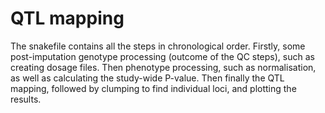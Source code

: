 # QTL mapping


The snakefile contains all the steps in chronological order. Firstly, some post-imputation genotype processing (outcome of the QC steps), such as creating dosage files. Then phenotype processing, such as normalisation, as well as calculating the study-wide P-value. Then finally the QTL mapping, followed by clumping to find individual loci, and plotting the results.